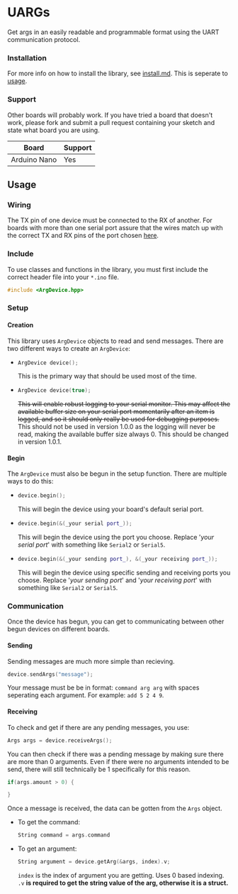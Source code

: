 # UARGs
Get args in an easily readable and programmable format using the UART communication protocol.

### Installation

For more info on how to install the library, see [install.md](install.md). This is seperate to [usage](#usage).

### Support

Other boards will probably work. If you have tried a board that doesn't work, please fork and submit a pull request containing your sketch and state what board you are using.

| Board        | Support |
| ------------ | ------- |
| Arduino Nano | Yes     |

## Usage

### Wiring

The TX pin of one device must be connected to the RX of another. For boards with more than one serial port assure that the wires match up with the correct TX and RX pins of the port chosen [here](#begin).

### Include

To use classes and functions in the library, you must first include the correct header file into your `*.ino` file.
```c++
#include <ArgDevice.hpp>
```

### Setup

#### Creation

This library uses `ArgDevice` objects to read and send messages. There are two different ways to create an `ArgDevice`:

-
    ```c++
    ArgDevice device();
    ```

    This is the primary way that should be used most of the time.

- 
    ```c++
    ArgDevice device(true);
    ```

    ~~This will enable robust logging to your serial monitor. This may affect the available buffer size on your serial port momentarily after an item is logged, and so it should only really be used for debugging purposes.~~  
    This should not be used in version 1.0.0 as the logging will never be read, making the available buffer size always 0. This should be changed in version 1.0.1.

#### Begin

The `ArgDevice` must also be begun in the setup function. There are multiple ways to do this:

-
    ```c++
    device.begin();
    ```

    This will begin the device using your board's default serial port.

-
    ```c++
    device.begin(&(_your serial port_));
    ```

    This will begin the device using the port you choose. Replace '_your serial port_' with something like `Serial2` or `Serial5`.

-
    ```c++
    device.begin(&(_your sending port_), &(_your receiving port_));
    ```

    This will begin the device using specific sending and receiving ports you choose. Replace '_your sending port_' and '_your receiving port_' with something like `Serial2` or `Serial5`.

### Communication

Once the device has begun, you can get to communicating between other begun devices on different boards.

#### Sending

Sending messages are much more simple than recieving.

```c++
device.sendArgs("message");
```
Your message must be be in format: `command arg arg` with spaces seperating each argument. For example: `add 5 2 4 9`.

#### Receiving

To check and get if there are any pending messages, you use:

```c++
Args args = device.receiveArgs();
```

You can then check if there was a pending message by making sure there are more than 0 arguments. Even if there were no arguments intended to be send, there will still technically be 1 specifically for this reason.

```c++
if(args.amount > 0) {

}
````

Once a message is received, the data can be gotten from the `Args` object.

-
    To get the command:
    ```c++
    String command = args.command
    ```

-
    To get an argument:
    ```c++
    String argument = device.getArg(&args, index).v;
    ```
    `index` is the index of argument you are getting. Uses 0 based indexing. `.v` **is required to get the string value of the arg, otherwise it is a struct.**